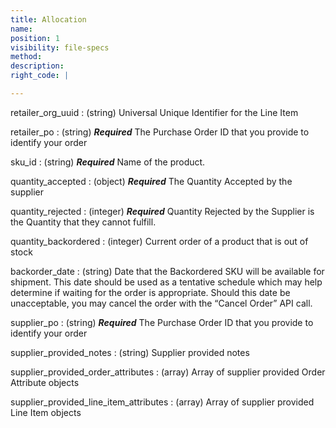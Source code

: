 ```yaml
---
title: Allocation
name:
position: 1
visibility: file-specs
method:
description:
right_code: |

---
```


retailer_org_uuid
: (string) Universal Unique Identifier for the Line Item

retailer_po
: (string) ***Required*** The Purchase Order ID that you provide to identify your order

sku_id
: (string) ***Required*** Name of the product.

quantity_accepted
: (object) ***Required*** The Quantity Accepted by the supplier

quantity_rejected
: (integer) ***Required*** Quantity Rejected by the Supplier is the Quantity that they cannot fulfill.

quantity_backordered
: (integer) Current order of a product that is out of stock

backorder_date
: (string) Date that the Backordered SKU will be available for shipment. This date should be used as a tentative schedule which may help determine if waiting for the order is appropriate. Should this date be unacceptable, you may cancel the order with the “Cancel Order” API call.

supplier_po
: (string) ***Required*** The Purchase Order ID that you provide to identify your order

supplier_provided_notes
: (string) Supplier provided notes

supplier_provided_order_attributes
: (array) Array of supplier provided Order Attribute objects

supplier_provided_line_item_attributes
: (array) Array of supplier provided Line Item objects
